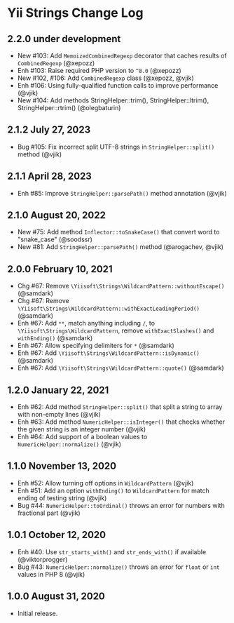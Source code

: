 # Yii Strings Change Log

## 2.2.0 under development

- New #103: Add `MemoizedCombinedRegexp` decorator that caches results of `CombinedRegexp` (@xepozz)
- Enh #103: Raise required PHP version to `^8.0` (@xepozz)
- New #102, #106: Add `CombinedRegexp` class (@xepozz, @vjik)
- Enh #106: Using fully-qualified function calls to improve performance (@vjik)
- New #104: Add methods StringHelper::trim(), StringHelper::ltrim(), StringHelper::rtrim() (@olegbaturin)

## 2.1.2 July 27, 2023

- Bug #105: Fix incorrect split UTF-8 strings in `StringHelper::split()` method (@vjik)

## 2.1.1 April 28, 2023

- Enh #85: Improve `StringHelper::parsePath()` method annotation (@vjik)

## 2.1.0 August 20, 2022

- New #75: Add method `Inflector::toSnakeCase()` that convert word to "snake_case" (@soodssr)
- New #81: Add `StringHelper::parsePath()` method (@arogachev, @vjik)

## 2.0.0 February 10, 2021

- Chg #67: Remove `\Yiisoft\Strings\WildcardPattern::withoutEscape()` (@samdark)
- Chg #67: Remove `\Yiisoft\Strings\WildcardPattern::withExactLeadingPeriod()` (@samdark)
- Enh #67: Add `**`, match anything including `/`, to `\Yiisoft\Strings\WildcardPattern`, remove `withExactSlashes()` and `withEnding()` (@samdark)
- Enh #67: Allow specifying delimiters for `*` (@samdark)
- Enh #67: Add `\Yiisoft\Strings\WildcardPattern::isDynamic()` (@samdark)
- Enh #67: Add `\Yiisoft\Strings\WildcardPattern::quote()` (@samdark)

## 1.2.0 January 22, 2021

- Enh #62: Add method `StringHelper::split()` that split a string to array with non-empty lines (@vjik)
- Enh #63: Add method `NumericHelper::isInteger()` that checks whether the given string is an integer number (@vjik)
- Enh #64: Add support of a boolean values to `NumericHelper::normalize()` (@vjik)

## 1.1.0 November 13, 2020

- Enh #52: Allow turning off options in `WildcardPattern` (@vjik)
- Enh #51: Add an option `withEnding()` to `WildcardPattern` for match ending of testing string (@vjik)
- Bug #44: `NumericHelper::toOrdinal()` throws an error for numbers with fractional part (@vjik)

## 1.0.1 October 12, 2020

- Enh #40: Use `str_starts_with()` and `str_ends_with()` if available (@viktorprogger)
- Bug #43: `NumericHelper::normalize()` throws an error for `float` or `int` values in PHP 8 (@vjik)

## 1.0.0 August 31, 2020

- Initial release.
